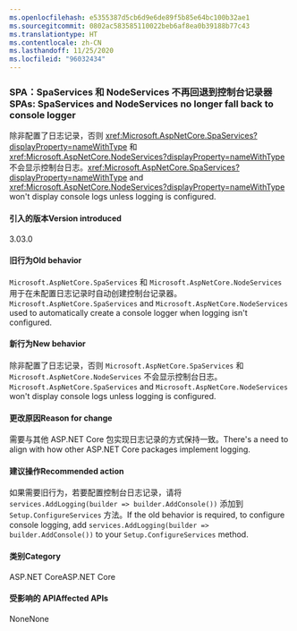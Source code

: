 ```yaml
---
ms.openlocfilehash: e5355387d5cb6d9e6de89f5b85e64bc100b32ae1
ms.sourcegitcommit: 0802ac583585110022beb6af8ea0b39188b77c43
ms.translationtype: HT
ms.contentlocale: zh-CN
ms.lasthandoff: 11/25/2020
ms.locfileid: "96032434"
---
```

### <a name="spas-spaservices-and-nodeservices-no-longer-fall-back-to-console-logger"></a><span data-ttu-id="f95ee-101">SPA：SpaServices 和 NodeServices 不再回退到控制台记录器</span><span class="sxs-lookup"><span data-stu-id="f95ee-101">SPAs: SpaServices and NodeServices no longer fall back to console logger</span></span>

<span data-ttu-id="f95ee-102">除非配置了日志记录，否则 <xref:Microsoft.AspNetCore.SpaServices?displayProperty=nameWithType> 和 <xref:Microsoft.AspNetCore.NodeServices?displayProperty=nameWithType> 不会显示控制台日志。</span><span class="sxs-lookup"><span data-stu-id="f95ee-102"><xref:Microsoft.AspNetCore.SpaServices?displayProperty=nameWithType> and <xref:Microsoft.AspNetCore.NodeServices?displayProperty=nameWithType> won't display console logs unless logging is configured.</span></span>

#### <a name="version-introduced"></a><span data-ttu-id="f95ee-103">引入的版本</span><span class="sxs-lookup"><span data-stu-id="f95ee-103">Version introduced</span></span>

<span data-ttu-id="f95ee-104">3.0</span><span class="sxs-lookup"><span data-stu-id="f95ee-104">3.0</span></span>

#### <a name="old-behavior"></a><span data-ttu-id="f95ee-105">旧行为</span><span class="sxs-lookup"><span data-stu-id="f95ee-105">Old behavior</span></span>

<span data-ttu-id="f95ee-106">`Microsoft.AspNetCore.SpaServices` 和 `Microsoft.AspNetCore.NodeServices` 用于在未配置日志记录时自动创建控制台记录器。</span><span class="sxs-lookup"><span data-stu-id="f95ee-106">`Microsoft.AspNetCore.SpaServices` and `Microsoft.AspNetCore.NodeServices` used to automatically create a console logger when logging isn't configured.</span></span>

#### <a name="new-behavior"></a><span data-ttu-id="f95ee-107">新行为</span><span class="sxs-lookup"><span data-stu-id="f95ee-107">New behavior</span></span>

<span data-ttu-id="f95ee-108">除非配置了日志记录，否则 `Microsoft.AspNetCore.SpaServices` 和 `Microsoft.AspNetCore.NodeServices` 不会显示控制台日志。</span><span class="sxs-lookup"><span data-stu-id="f95ee-108">`Microsoft.AspNetCore.SpaServices` and `Microsoft.AspNetCore.NodeServices` won't display console logs unless logging is configured.</span></span>

#### <a name="reason-for-change"></a><span data-ttu-id="f95ee-109">更改原因</span><span class="sxs-lookup"><span data-stu-id="f95ee-109">Reason for change</span></span>

<span data-ttu-id="f95ee-110">需要与其他 ASP.NET Core 包实现日志记录的方式保持一致。</span><span class="sxs-lookup"><span data-stu-id="f95ee-110">There's a need to align with how other ASP.NET Core packages implement logging.</span></span>

#### <a name="recommended-action"></a><span data-ttu-id="f95ee-111">建议操作</span><span class="sxs-lookup"><span data-stu-id="f95ee-111">Recommended action</span></span>

<span data-ttu-id="f95ee-112">如果需要旧行为，若要配置控制台日志记录，请将 `services.AddLogging(builder => builder.AddConsole())` 添加到 `Setup.ConfigureServices` 方法。</span><span class="sxs-lookup"><span data-stu-id="f95ee-112">If the old behavior is required, to configure console logging, add `services.AddLogging(builder => builder.AddConsole())` to your `Setup.ConfigureServices` method.</span></span>

#### <a name="category"></a><span data-ttu-id="f95ee-113">类别</span><span class="sxs-lookup"><span data-stu-id="f95ee-113">Category</span></span>

<span data-ttu-id="f95ee-114">ASP.NET Core</span><span class="sxs-lookup"><span data-stu-id="f95ee-114">ASP.NET Core</span></span>

#### <a name="affected-apis"></a><span data-ttu-id="f95ee-115">受影响的 API</span><span class="sxs-lookup"><span data-stu-id="f95ee-115">Affected APIs</span></span>

<span data-ttu-id="f95ee-116">None</span><span class="sxs-lookup"><span data-stu-id="f95ee-116">None</span></span>

<!--

#### Affected APIs

Not detectable via API analysis

-->
